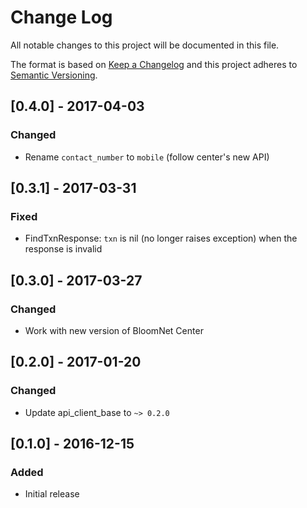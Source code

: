 # Change Log
All notable changes to this project will be documented in this file.

The format is based on [Keep a Changelog](http://keepachangelog.com/) 
and this project adheres to [Semantic Versioning](http://semver.org/).

## [0.4.0] - 2017-04-03
### Changed
- Rename `contact_number` to `mobile` (follow center's new API)

## [0.3.1] - 2017-03-31
### Fixed
- FindTxnResponse: `txn` is nil (no longer raises exception) when the response is invalid

## [0.3.0] - 2017-03-27
### Changed
- Work with new version of BloomNet Center

## [0.2.0] - 2017-01-20
### Changed
- Update api_client_base to `~> 0.2.0`

## [0.1.0] - 2016-12-15
### Added
- Initial release
